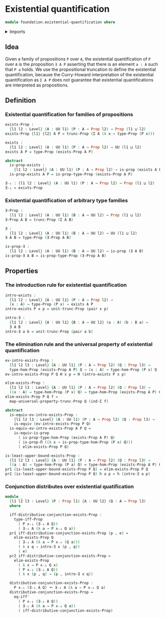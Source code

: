 # Existential quantification

```agda
module foundation.existential-quantification where
```

<details><summary>Imports</summary>

```agda
open import foundation.conjunction
open import foundation.dependent-pair-types
open import foundation.logical-equivalences
open import foundation.propositional-extensionality
open import foundation.propositional-truncations
open import foundation.universe-levels

open import foundation-core.equivalences
open import foundation-core.identity-types
open import foundation-core.propositions
```

</details>

## Idea

Given a family of propositions `P` over `A`, the existential quantification of
`P` over `A` is the proposition `∃ A P` asserting that there is an element
`a : A` such that `P a` holds. We use the propositional truncation to define the
existential quantification, because the Curry-Howard interpretation of the
existential quantification as `Σ A P` does not guarantee that existential
quantifications are interpreted as propositions.

## Definition

### Existential quantification for families of propositions

```agda
exists-Prop :
  {l1 l2 : Level} (A : UU l1) (P : A → Prop l2) → Prop (l1 ⊔ l2)
exists-Prop {l1} {l2} A P = trunc-Prop (Σ A (λ x → type-Prop (P x)))

exists :
  {l1 l2 : Level} (A : UU l1) (P : A → Prop l2) → UU (l1 ⊔ l2)
exists A P = type-Prop (exists-Prop A P)

abstract
  is-prop-exists :
    {l1 l2 : Level} (A : UU l1) (P : A → Prop l2) → is-prop (exists A P)
  is-prop-exists A P = is-prop-type-Prop (exists-Prop A P)

∃₋₁ : {l1 l2 : Level} (A : UU l1) (P : A → Prop l2) → Prop (l1 ⊔ l2)
∃₋₁ = exists-Prop
```

### Existential quantification of arbitrary type families

```agda
∃-Prop :
  {l1 l2 : Level} (A : UU l1) (B : A → UU l2) → Prop (l1 ⊔ l2)
∃-Prop A B = trunc-Prop (Σ A B)

∃ :
  {l1 l2 : Level} (A : UU l1) (B : A → UU l2) → UU (l1 ⊔ l2)
∃ A B = type-Prop (∃-Prop A B)

is-prop-∃ :
  {l1 l2 : Level} (A : UU l1) (B : A → UU l2) → is-prop (∃ A B)
is-prop-∃ A B = is-prop-type-Prop (∃-Prop A B)
```

## Properties

### The introduction rule for existential quantification

```agda
intro-exists :
  {l1 l2 : Level} {A : UU l1} (P : A → Prop l2) →
  (x : A) → type-Prop (P x) → exists A P
intro-exists P x p = unit-trunc-Prop (pair x p)

intro-∃ :
  {l1 l2 : Level} {A : UU l1} {B : A → UU l2} (a : A) (b : B a) →
  ∃ A B
intro-∃ a b = unit-trunc-Prop (pair a b)
```

### The elimination rule and the universal property of existential quantification

```agda
ev-intro-exists-Prop :
  {l1 l2 l3 : Level} {A : UU l1} (P : A → Prop l2) (Q : Prop l3) →
  type-hom-Prop (exists-Prop A P) Q → (x : A) → type-hom-Prop (P x) Q
ev-intro-exists-Prop P Q H x p = H (intro-exists P x p)

elim-exists-Prop :
  {l1 l2 l3 : Level} {A : UU l1} (P : A → Prop l2) (Q : Prop l3) →
  ((x : A) → type-hom-Prop (P x) Q) → type-hom-Prop (exists-Prop A P) Q
elim-exists-Prop P Q f =
  map-universal-property-trunc-Prop Q (ind-Σ f)

abstract
  is-equiv-ev-intro-exists-Prop :
    {l1 l2 l3 : Level} (A : UU l1) (P : A → Prop l2) (Q : Prop l3) →
    is-equiv (ev-intro-exists-Prop P Q)
  is-equiv-ev-intro-exists-Prop A P Q =
    is-equiv-is-prop
      ( is-prop-type-hom-Prop (exists-Prop A P) Q)
      ( is-prop-Π ((λ x → is-prop-type-hom-Prop (P x) Q)))
      ( elim-exists-Prop P Q)

is-least-upper-bound-exists-Prop :
  {l1 l2 l3 : Level} {A : UU l1} (P : A → Prop l2) (Q : Prop l3) →
  ((a : A) → type-hom-Prop (P a) Q) ↔ type-hom-Prop (exists-Prop A P) Q
pr1 (is-least-upper-bound-exists-Prop P Q) = elim-exists-Prop P Q
pr2 (is-least-upper-bound-exists-Prop P Q) h a p = h (intro-∃ a p)
```

### Conjunction distributes over existential quatification

```agda
module _
  {l1 l2 l3 : Level} (P : Prop l1) {A : UU l2} (Q : A → Prop l3)
  where

  iff-distributive-conjunction-exists-Prop :
    type-iff-Prop
      ( P ∧₋₁ (∃₋₁ A Q))
      ( ∃₋₁ A (λ a → P ∧₋₁ Q a))
  pr1 iff-distributive-conjunction-exists-Prop (p , e) =
    elim-exists-Prop Q
      ( ∃₋₁ A (λ a → P ∧₋₁ (Q a)))
      ( λ x q → intro-∃ x (p , q))
      ( e)
  pr2 iff-distributive-conjunction-exists-Prop =
    elim-exists-Prop
      ( λ x → P ∧₋₁ Q x)
      ( P ∧₋₁ (∃₋₁ A Q))
      ( λ x (p , q) → (p , intro-∃ x q))

  distributive-conjunction-exists-Prop :
    P ∧₋₁ (∃₋₁ A Q) ＝ ∃₋₁ A (λ a → P ∧₋₁ Q a)
  distributive-conjunction-exists-Prop =
    eq-iff'
      ( P ∧₋₁ (∃₋₁ A Q))
      ( ∃₋₁ A (λ a → P ∧₋₁ Q a))
      ( iff-distributive-conjunction-exists-Prop)
```
